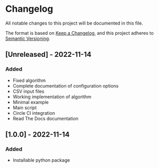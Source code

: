 # Changelog

All notable changes to this project will be documented in this file.

The format is based on [Keep a Changelog](https://keepachangelog.com/en/1.0.0/),
and this project adheres to [Semantic Versioning](https://semver.org/spec/v2.0.0.html).

## [Unreleased] - 2022-11-14

### Added
- Fixed algorithm
- Complete documentation of configuration options
- CSV input files
- Working implementation of algorithm
- Minimal example
- Main script
- Circle CI integration
- Read The Docs documentation

## [1.0.0] - 2022-11-14

### Added

- Installable python package
